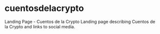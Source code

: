 # cuentosdelacrypto
Landing Page - Cuentos de la Crypto
Landing page describing Cuentos de la Crypto and links to social media.
